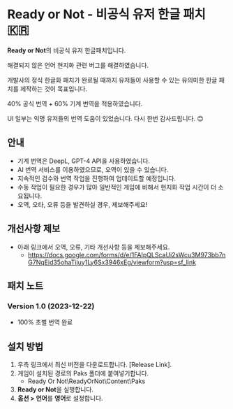 # Ready or Not - 비공식 유저 한글 패치 🇰🇷

**Ready or Not**의 비공식 유저 한글패치입니다.

해결되지 않은 언어 현지화 관련 버그를 해결하였습니다.

개발사의 정식 한글화 패치가 완료될 때까지 유저들이 사용할 수 있는 유의미한 한글 패치를 제작하는 것이 목표입니다.

40% 공식 번역 + 60% 기계 번역을 적용하였습니다.

UI 일부는 익명 유저들의 번역 도움이 있었습니다. 다시 한번 감사드립니다. 😊 

## 안내
- 기계 번역은 DeepL, GPT-4 API을 사용하였습니다.
- AI 번역 서비스를 이용하였으므로, 오역이 있을 수 있습니다.
- 지속적인 검수와 번역 작업을 진행하여 업데이트할 예정입니다.
- 수동 작업이 필요한 경우가 많아 일반적인 게임에 비해서 현지화 작업 시간이 더 소요됩니다.
- 오역, 오타, 오류 등을 발견하실 경우, 제보해주세요!

## 개선사항 제보
- 아래 링크에서 오역, 오류, 기타 개선사항 등을 제보해주세요.
  * https://docs.google.com/forms/d/e/1FAIpQLScaUi2sWcu3M973bb7nG7NqEid35ohaTijuy1Ly6Sx3946xEg/viewform?usp=sf_link
  

## 패치 노트

### Version 1.0 (2023-12-22)
- 100% 초벌 번역 완료

## 설치 방법

1. 우측 링크에서 최신 버전을 다운로드합니다. [Release Link].
2. 게임이 설치된 경로의 Paks 폴더에 붙여넣기합니다.
   * Ready Or Not\ReadyOrNot\Content\Paks
3. **Ready or Not**을 실행합니다.
4. **옵션 > 언어**를 **영어**로 설정합니다.
